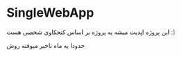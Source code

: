# SingleWebApp
این پروژه اپدیت میشه یه پروژه بر اساس کنجکاوی شخصی هست :)

حدودا یه ماه تاخیر میوفته روش 
